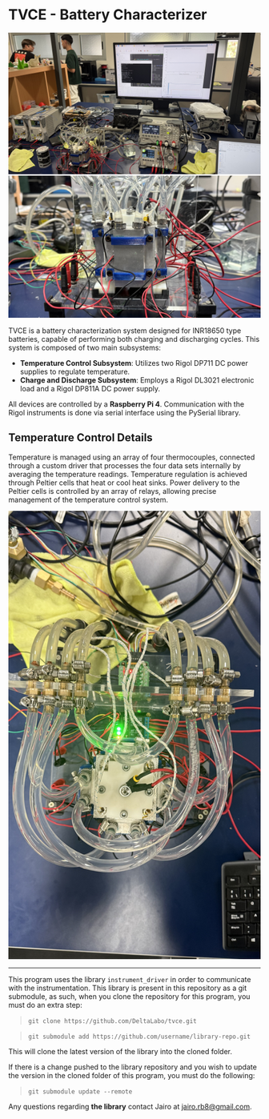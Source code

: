 
# TVCE - Battery Characterizer
![TVCE System](/Assets/IMG_9187.jpeg)
![Cube of TVCE](/Assets/IMG_9188.jpeg)

TVCE is a battery characterization system designed for INR18650 type batteries, capable of performing both charging and discharging cycles. This system is composed of two main subsystems:

- **Temperature Control Subsystem**: Utilizes two Rigol DP711 DC power supplies to regulate temperature.
- **Charge and Discharge Subsystem**: Employs a Rigol DL3021 electronic load and a Rigol DP811A DC power supply.

All devices are controlled by a **Raspberry Pi 4**. Communication with the Rigol instruments is done via serial interface using the PySerial library.

## Temperature Control Details

Temperature is managed using an array of four thermocouples, connected through a custom driver that processes the four data sets internally by averaging the temperature readings. Temperature regulation is achieved through Peltier cells that heat or cool heat sinks. Power delivery to the Peltier cells is controlled by an array of relays, allowing precise management of the temperature control system.

![Reles & termocuples](/Assets/IMG_9189.jpeg)

---

This program uses the library `instrument_driver` in order to communicate with the instrumentation. This library is present in this repository as a git submodule, as such, when you clone the repository for this program, you must do an extra step:

> `git clone https://github.com/DeltaLabo/tvce.git`

> `git submodule add https://github.com/username/library-repo.git`

This will clone the latest version of the library into the cloned folder.

If there is a change pushed to the library repository and you wish to update the version in the cloned folder of this program, you must do the following:

> `git submodule update --remote`

Any questions regarding **the library** contact Jairo at <jairo.rb8@gmail.com>. 



